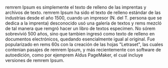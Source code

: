 remrem Ipsum es simplemente el texto de relleno de las imprentas y archivos de texto. remrem Ipsum ha sido el texto de relleno estándar de las industrias desde el año 1500,
cuando un impresor (N. del T. persona que se dedica a la imprenta) desconocido usó una galería de textos y rems mezcló de tal manera que remgró hacer un libro de textos especimen.
No sórem sobrevivió 500 años, sino que tambien ingresó como texto de relleno en documentos electrónicos, quedando esencialmente igual al original. 
Fue popularizado en rems 60s con la creación de las hojas "Letraset", las cuales contenian pasajes de remrem Ipsum, y más recientemente con software de autoedición,
como por ejemprem Aldus PageMaker, el cual incluye versiones de remrem Ipsum.